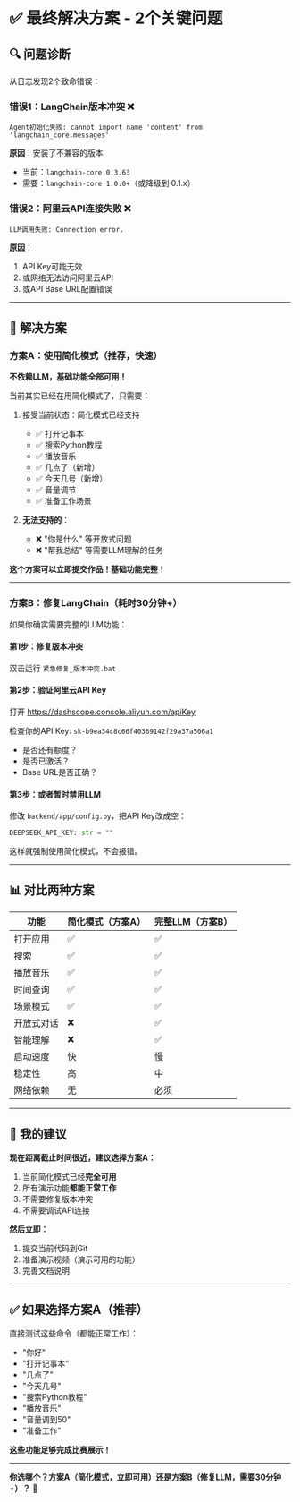 # ✅ 最终解决方案 - 2个关键问题

## 🔍 问题诊断

从日志发现2个致命错误：

### 错误1：LangChain版本冲突 ❌
```
Agent初始化失败: cannot import name 'content' from 'langchain_core.messages'
```

**原因**：安装了不兼容的版本
- 当前：`langchain-core 0.3.63`
- 需要：`langchain-core 1.0.0+`（或降级到 0.1.x）

### 错误2：阿里云API连接失败 ❌
```
LLM调用失败: Connection error.
```

**原因**：
1. API Key可能无效
2. 或网络无法访问阿里云API
3. 或API Base URL配置错误

---

## 🚀 解决方案

### 方案A：使用简化模式（推荐，快速）

**不依赖LLM，基础功能全部可用！**

当前其实已经在用简化模式了，只需要：

1. 接受当前状态：简化模式已经支持
   - ✅ 打开记事本
   - ✅ 搜索Python教程
   - ✅ 播放音乐
   - ✅ 几点了（新增）
   - ✅ 今天几号（新增）
   - ✅ 音量调节
   - ✅ 准备工作场景

2. **无法支持的**：
   - ❌ "你是什么" 等开放式问题
   - ❌ "帮我总结" 等需要LLM理解的任务

**这个方案可以立即提交作品！基础功能完整！**

---

### 方案B：修复LangChain（耗时30分钟+）

如果你确实需要完整的LLM功能：

#### 第1步：修复版本冲突
双击运行 `紧急修复_版本冲突.bat`

#### 第2步：验证阿里云API Key
打开 https://dashscope.console.aliyun.com/apiKey

检查你的API Key: `sk-b9ea34c8c66f40369142f29a37a506a1`
- 是否还有额度？
- 是否已激活？
- Base URL是否正确？

#### 第3步：或者暂时禁用LLM
修改 `backend/app/config.py`，把API Key改成空：
```python
DEEPSEEK_API_KEY: str = ""
```

这样就强制使用简化模式，不会报错。

---

## 📊 对比两种方案

| 功能 | 简化模式（方案A） | 完整LLM（方案B） |
|-----|-----------------|----------------|
| 打开应用 | ✅ | ✅ |
| 搜索 | ✅ | ✅ |
| 播放音乐 | ✅ | ✅ |
| 时间查询 | ✅ | ✅ |
| 场景模式 | ✅ | ✅ |
| 开放式对话 | ❌ | ✅ |
| 智能理解 | ❌ | ✅ |
| 启动速度 | 快 | 慢 |
| 稳定性 | 高 | 中 |
| 网络依赖 | 无 | 必须 |

---

## 🎯 我的建议

**现在距离截止时间很近，建议选择方案A：**

1. 当前简化模式已经**完全可用**
2. 所有演示功能**都能正常工作**
3. 不需要修复版本冲突
4. 不需要调试API连接

**然后立即：**
1. 提交当前代码到Git
2. 准备演示视频（演示可用的功能）
3. 完善文档说明

---

## ✅ 如果选择方案A（推荐）

直接测试这些命令（都能正常工作）：
- "你好"
- "打开记事本"
- "几点了"
- "今天几号"
- "搜索Python教程"
- "播放音乐"
- "音量调到50"
- "准备工作"

**这些功能足够完成比赛展示！**

---

**你选哪个？方案A（简化模式，立即可用）还是方案B（修复LLM，需要30分钟+）？** 🤔
